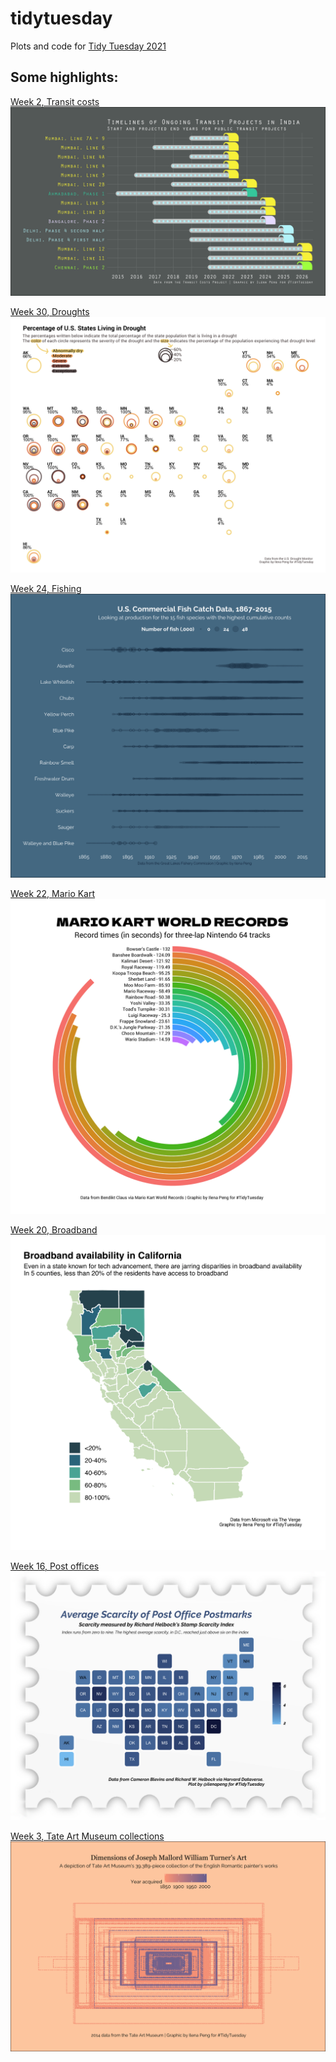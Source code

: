 # tidytuesday

Plots and code for <a href="https://github.com/rfordatascience/tidytuesday">Tidy Tuesday 2021</a>

<h2>Some highlights:</h2>

<a href="https://github.com/ilenapeng/tidytuesday/tree/main/2021/week02_transitcosts">Week 2, Transit costs</a>
<img src="https://github.com/ilenapeng/tidytuesday/blob/main/2021/week02_transitcosts/w02_transitcosts.png">

<a href="https://github.com/ilenapeng/tidytuesday/tree/main/2021/week30_droughts">Week 30, Droughts</a>
<img src="https://github.com/ilenapeng/tidytuesday/blob/main/2021/week30_droughts/w30_droughts.png">

<a href="https://github.com/ilenapeng/tidytuesday/tree/main/2021/week24_fishing">Week 24, Fishing</a>
<img src="https://github.com/ilenapeng/tidytuesday/blob/main/2021/week24_fishing/w24_fishing.png">

<a href="https://github.com/ilenapeng/tidytuesday/tree/main/2021/week22_mariokart">Week 22, Mario Kart</a>
<img src="https://github.com/ilenapeng/tidytuesday/blob/main/2021/week22_mariokart/w22_mariokart.png">

<a href="https://github.com/ilenapeng/tidytuesday/tree/main/2021/week20_broadband">Week 20, Broadband</a>
<img src="https://github.com/ilenapeng/tidytuesday/blob/main/2021/week20_broadband/w20_broadband_2.png">

<a href="https://github.com/ilenapeng/tidytuesday/tree/main/2021/week16_postoffices">Week 16, Post offices</a>
<img src="https://github.com/ilenapeng/tidytuesday/blob/main/2021/week16_postoffices/w16_postoffice.png">

<a href="https://github.com/ilenapeng/tidytuesday/tree/main/2021/week03_art">Week 3, Tate Art Museum collections</a>
<img src="https://github.com/ilenapeng/tidytuesday/blob/main/2021/week03_art/w03_art.png">
